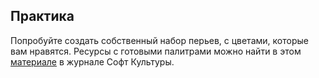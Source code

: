 ##  Практика

Попробуйте создать собственный набор перьев, с цветами, которые вам нравятся. Ресурсы с готовыми палитрами можно найти в этом [материале](https://softculture.cc/blog/entries/articles/kak-vybrat-tsvet-dlya-podachi) в журнале Софт Культуры.